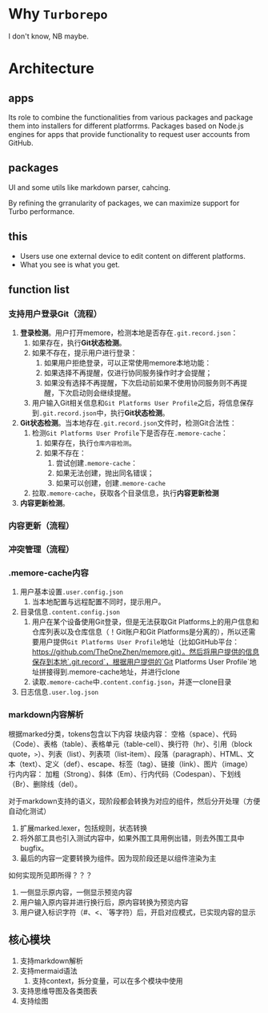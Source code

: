 # Why `Turborepo`

I don't know, NB maybe.

# Architecture

## apps

Its role to combine the functionalities from various packages and package them into installers for different platforrms. Packages based on Node.js engines for apps that provide functionality to request user accounts from GitHub.

## packages

UI and some utils like markdown parser, cahcing.

By refining the grranularity of packages, we can maximize support for Turbo performance.

## this

- Users use one external device to edit content on different platforms.
- What you see is what you get.

## function list
### 支持用户登录Git（流程）

1. **登录检测**。用户打开memore，检测本地是否存在`.git.record.json`：
    1. 如果存在，执行**Git状态检测**。
    2. 如果不存在，提示用户进行登录：
        1. 如果用户拒绝登录，可以正常使用memore本地功能：
        2. 如果选择不再提醒，仅进行协同服务操作时才会提醒；
        3. 如果没有选择不再提醒，下次启动前如果不使用协同服务则不再提醒，下次启动则会继续提醒。
    3. 用户输入Git相关信息和`Git Platforms User Profile`之后，将信息保存到`.git.record.json`中，执行**Git状态检测**。
2. **Git状态检测**。当本地存在`.git.record.json`文件时，检测Git合法性：
    1. 检测`Git Platforms User Profile`下是否存在`.memore-cache`：
        1. 如果存在，执行`仓库内容检测`。
        2. 如果不存在：
            1. 尝试创建`.memore-cache`：
            2. 如果无法创建，抛出同名错误；
            3. 如果可以创建，创建`.memore-cache`
                <!-- 新的问题，如果在本地创建仓库并推送到Git Platforms。要求不需要用户任何编码性质操作。
                    1. 用户提供Git Platforms create repo API，然后根据此API创建repo。
                    2. 收集各个Git Platforms create repo API，然后做映射。
                    3. 仅支持Github用户登录，然后只针对GithubAPI。
                -->
    2. 拉取`.memore-cache`，获取各个目录信息，执行**内容更新检测**
3. **内容更新检测**。
    <!-- 所有内容不会自动更新（同vscode），只有用户手动更新的时候才会进行 -->

### 内容更新（流程）

### 冲突管理（流程）

### .memore-cache内容

1. 用户基本设置`.user.config.json`
    1. 当本地配置与远程配置不同时，提示用户。
2. 目录信息`.content.config.json`
    1. 用户在某个设备使用Git登录，但是无法获取Git Platforms上的用户信息和仓库列表以及仓库信息（！Git账户和Git Platforms是分离的），所以还需要用户提供`Git Platforms User Profile`地址（比如GitHub平台：https://github.com/TheOneZhen/memore.git）。然后将用户提供的信息保存到本地`.git.record`，根据用户提供的`Git Platforms User Profile`地址拼接得到.memore-cache地址，并进行clone
    2. 读取`.memore-cache`中`.content.config.json`，并逐一clone目录
3. 日志信息`.user.log.json`

### markdown内容解析

根据marked分类，tokens包含以下内容
块级内容：
空格（space）、代码（Code）、表格（table）、表格单元（table-cell）、换行符（hr）、引用（block quote，`>`）、列表（list）、列表项（list-item）、段落（paragraph）、HTML、文本（text）、定义（def）、escape、标签（tag）、链接（link）、图片（image）
行内内容：
加粗（Strong）、斜体（Em）、行内代码（Codespan）、下划线（Br）、删除线（del）。

对于markdown支持的语义，现阶段都会转换为对应的组件，然后分开处理（方便自动化测试）

1. 扩展marked.lexer，包括规则，状态转换
2. 将外部工具也引入测试内容中，如果外围工具用例出错，则去外围工具中bugfix。
3. 最后的内容一定要转换为组件。因为现阶段还是以组件渲染为主

<!-- 所见及所得。也要提供预览功能 -->

如何实现所见即所得？？？
1. 一侧显示原内容，一侧显示预览内容
2. 用户输入原内容并进行换行后，原内容转换为预览内容
3. 用户键入标识字符（#、<、`等字符）后，开启对应模式，已实现内容的显示


## 核心模块
<!-- 在不同设备上，保持用户仅使用一件外设（鼠标、键盘、绘图笔等）即可完成文档工具的切换 -->
1. 支持markdown解析
2. 支持mermaid语法
    1. 支持context，拆分变量，可以在多个模块中使用
3. 支持思维导图及各类图表
4. 支持绘图